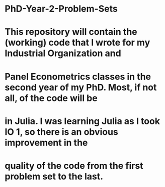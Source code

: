 # PhD-Year-2-Problem-Sets

# This repository will contain the (working) code that I wrote for my Industrial Organization and 
#   Panel Econometrics classes in the second year of my PhD. Most, if not all, of the code will be
#   in Julia. I was learning Julia as I took IO 1, so there is an obvious improvement in the 
#   quality of the code from the first problem set to the last.
